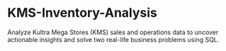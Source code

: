 # KMS-Inventory-Analysis
Analyze Kultra Mega Stores (KMS) sales and operations data to uncover actionable insights and solve two real-life business problems using SQL.
